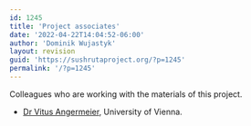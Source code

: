 ```yaml
---
id: 1245
title: 'Project associates'
date: '2022-04-22T14:04:52-06:00'
author: 'Dominik Wujastyk'
layout: revision
guid: 'https://sushrutaproject.org/?p=1245'
permalink: '/?p=1245'
---
```


Colleagues who are working with the materials of this project.

- [Dr Vitus Angermeier](https://orcid.org/0000-0001-5424-7824), University of Vienna.